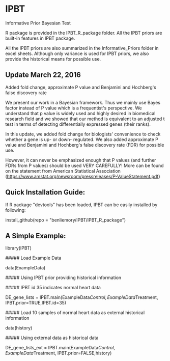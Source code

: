 # IPBT
Informative Prior Bayesian Test

R package is provided in the IPBT_R_package folder. All the IPBT priors are built-in features in IPBT package.

All the IPBT priors are also summarized in the Informative_Priors folder in excel sheets. 
Although only variance is used for IPBT priors, we also provide the historical means for possible use.

## Update March 22, 2016
Added fold change, approximate P value and Benjamini and Hochberg's false discovery rate

We present our work in a Bayesian framework. Thus we mainly use Bayes factor instead of P value which is a frequentist's perspective. 
We understand that p value is widely used and highly desired in biomedical research field and we showed that our method is equivalent to an adjusted t test in terms of detecting differentially expressed genes (their ranks). 

In this update, we added fold change for biologists' convenience to check whether a gene is up- or down- regulated. We also added approximate P value and Benjamini and Hochberg's false discovery rate (FDR) for possible use. 

However, it can never be emphasized enough that P values (and further FDRs from P values) should be used VERY CAREFULLY! More can be found on the statement from American Statistical Association (https://www.amstat.org/newsroom/pressreleases/P-ValueStatement.pdf) 


## Quick Installation Guide:
If R package "devtools" has been loaded, IPBT can be easily installed by following: 

install_github(repo = "benliemory/IPBT/IPBT_R_package")

## A Simple Example:

library(IPBT)

\#####  Load Example Data

data(ExampleData)

\##### Using IPBT prior providing historical information

\##### IPBT id 35 indicates normal heart data

DE_gene_lists = IPBT.main(ExampleData$Control,ExampleData$Treatment, 
                          IPBT.prior=TRUE,IPBT.id=35)


\##### Load 10 samples of normal heart data as external historical information

data(history)

\##### Using external data as historical data

DE_gene_lists_ext = IPBT.main(ExampleData$Control,ExampleData$Treatment, 
                              IPBT.prior=FALSE,history)
